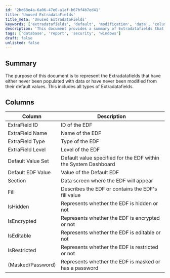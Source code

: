 ```yaml
---
id: '2bd68e4a-6a06-47e0-a1af-b67bf4b7ed41'
title: 'Unused ExtradataFields'
title_meta: 'Unused ExtradataFields'
keywords: ['extradatafields', 'default', 'modification', 'data', 'columns']
description: 'This document provides a summary of Extradatafields that have either never been populated with data or have never been modified from their default values. It includes a detailed description of each column associated with the Extradatafields, outlining their properties and functionalities.'
tags: ['database', 'report', 'security', 'windows']
draft: false
unlisted: false
---
```


## Summary

The purpose of this document is to represent the Extradatafields that have either never been populated with data or have never been modified from their default values. This includes all types of Extradatafields.

## Columns

| Column                     | Description                                                          |
|---------------------------|----------------------------------------------------------------------|
| ExtraField ID             | ID of the EDF                                                       |
| ExtraField Name           | Name of the EDF                                                     |
| ExtraField Type           | Type of the EDF                                                     |
| ExtraField Level          | Level of the EDF                                                   |
| Default Value Set         | Default value specified for the EDF within the System Dashboard     |
| Default EDF Value         | Value of the Default EDF                                           |
| Section                   | Data screen where the EDF will appear                               |
| Fill                      | Describes the EDF or contains the EDF's fill value                  |
| IsHidden                  | Represents whether the EDF is hidden or not                         |
| IsEncrypted               | Represents whether the EDF is encrypted or not                      |
| IsEditable                | Represents whether the EDF is editable or not                       |
| IsRestricted              | Represents whether the EDF is restricted or not                     |
| (Masked/Password)        | Represents whether the EDF is masked or has a password              |



